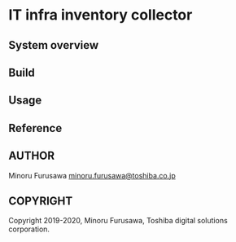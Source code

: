IT infra inventory collector
============================

System overview
---------------

Build
-----

Usage
-----

Reference
---------

AUTHOR
-----------

Minoru Furusawa <minoru.furusawa@toshiba.co.jp>

COPYRIGHT
-----------

Copyright 2019-2020, Minoru Furusawa, Toshiba digital solutions corporation.
